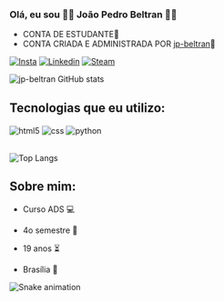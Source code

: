 ### Olá, eu sou 🧑‍🎓 João Pedro Beltran 🧑‍🎓

- CONTA DE ESTUDANTE💼
- CONTA CRIADA E ADMINISTRADA POR [jp-beltran](https://github.com/jp-beltran)💼

[![Insta](https://img.shields.io/badge/Instagram-E4405F?style=for-the-badge&logo=instagram&logoColor=white)](https://www.instagram.com/jp_beltran._/)
[![Linkedin](https://img.shields.io/badge/LinkedIn-0077B5?style=for-the-badge&logo=linkedin&logoColor=white)](https://www.linkedin.com/in/joão-pedro-beltran-712838241/)
[![Steam](https://img.shields.io/badge/Steam-000000?style=for-the-badge&logo=steam&logoColor=white)](https://steamcommunity.com/profiles/76561198275103352)


![jp-beltran GitHub stats](https://github-readme-stats.vercel.app/api?username=jp-beltran&show_icons=true&theme=dracula)


## Tecnologias que eu utilizo: 

<div style="display: inline_block">
    <img align="center" alt="html5" src="https://img.shields.io/badge/HTML5-E34F26?style=for-the-badge&logo=html5&logoColor=white" />
    <img align="center" alt="css" src="https://img.shields.io/badge/CSS3-1572B6?style=for-the-badge&logo=css3&logoColor=white" />
    <img align="center" alt="python" src="https://img.shields.io/badge/Python-3776AB?style=for-the-badge&logo=python&logoColor=white" />
</div><br/>

![Top Langs](https://github-readme-stats.vercel.app/api/top-langs/?username=jp-beltran&hide_progress=true)

## Sobre mim: 
- Curso ADS 💻

- 4o semestre 📀

- 19 anos ⏳

- Brasília 🏴󠁢󠁲󠁤󠁦󠁿




![Snake animation](https://github.com/danielbped/danielbped/blob/output/github-contribution-grid-snake.svg)

